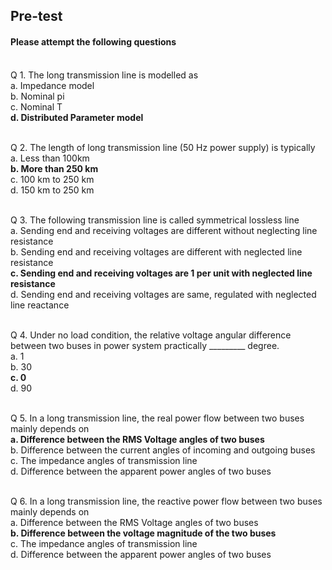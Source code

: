 ## <b> Pre-test</b>
#### Please attempt the following questions

<br>
Q 1. The long transmission line is modelled as <br>
a. Impedance model<br>
b. Nominal pi<br>
c. Nominal T<br>
<b>d. Distributed Parameter model</b><br><br>

Q 2. The length of long transmission line (50 Hz power supply) is typically <br>
a. Less than 100km<br>
<b>b. More than 250 km</b><br>
c. 100 km to 250 km<br>
d. 150 km to 250 km<br><br>

Q 3. The following transmission line is called symmetrical lossless line<br>
a. Sending end and receiving voltages are different without neglecting line resistance<br>
b. Sending end and receiving voltages are different with neglected line resistance<br>
<b>c. Sending end and receiving voltages are 1 per unit with neglected line resistance</b><br>
d. Sending end and receiving voltages are same, regulated with neglected line reactance<br><br>

Q 4. Under no load condition, the relative voltage angular difference between two buses in power system practically _________ degree.<br>
a. 1<br>
b. 30<br>
<b>c. 0</b><br>
d. 90<br><br>

Q 5. In a long transmission line, the real power flow between two buses mainly depends on <br>
<b>a. Difference between the RMS Voltage angles of two buses</b><br>
b. Difference between the current angles of incoming and outgoing buses<br>
c. The impedance angles of transmission line<br>
d. Difference between the apparent power angles of two buses<br><br>

Q 6. In a long transmission line, the reactive power flow between two buses mainly depends on <br>
a. Difference between the RMS Voltage angles of two buses<br>
<b>b. Difference between the voltage magnitude of the two buses</b><br>
c. The impedance angles of transmission line<br>
d. Difference between the apparent power angles of two buses